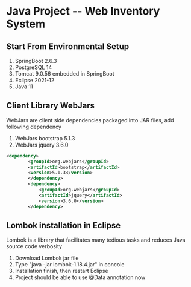 # Java Project -- Web Inventory System
## Start From Environmental Setup
1. SpringBoot 2.6.3
2. PostgreSQL 14
3. Tomcat 9.0.56 embedded in SpringBoot
4. Eclipse 2021-12
6. Java 11

## Client Library WebJars
WebJars are client side dependencies packaged into JAR files, add following dependency
1. WebJars bootstrap 5.1.3
2. WebJars jquery 3.6.0

```xml
<dependency>
		<groupId>org.webjars</groupId>
		<artifactId>bootstrap</artifactId>
		<version>5.1.3</version>
		</dependency>
		<dependency>
			<groupId>org.webjars</groupId>
			<artifactId>jquery</artifactId>
			<version>3.6.0</version>
		</dependency>
```

## Lombok installation in Eclipse
Lombok is a library that facilitates many tedious tasks and reduces Java source code verbosity<br>
1. Download Lombok jar file
2. Type "java -jar lombok-1.18.4.jar" in concole
3. Installation finish, then restart Eclipse
4. Project should be able to use @Data annotation now

